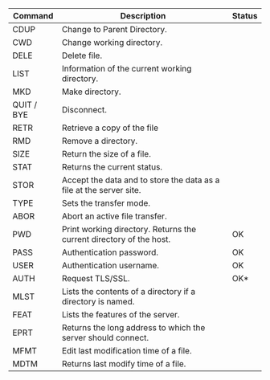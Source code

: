 | **Command** | **Description**                                                     | **Status** |
|-------------|---------------------------------------------------------------------|------------|
| CDUP        | Change to Parent Directory.                                         |            |
| CWD         | Change working directory.                                           |            |
| DELE        | Delete file.                                                        |            |
| LIST        | Information of the current working directory.                       |            |
| MKD         | Make directory.                                                     |            |
| QUIT / BYE  | Disconnect.                                                         |            |
| RETR        | Retrieve a copy of the file                                         |            |
| RMD         | Remove a directory.                                                 |            |
| SIZE        | Return the size of a file.                                          |            |
| STAT        | Returns the current status.                                         |            |
| STOR        | Accept the data and to store the data as a file at the server site. |            |
| TYPE        | Sets the transfer mode.                                             |            |
| ABOR        | Abort an active file transfer.                                      |            |
| PWD         | Print working directory. Returns the current directory of the host. |     OK     |
| PASS        | Authentication password.                                            |     OK     |
| USER        | Authentication username.                                            |     OK     |
| AUTH        | Request TLS/SSL.                                                    |     OK*    |
| MLST        | Lists the contents of a directory if a directory is named.          |            |
| FEAT        | Lists the features of the server.                                   |            |
| EPRT        | Returns the long address to which the server should connect.        |            |
| MFMT        | Edit last modification time of a file.                              |            |
| MDTM        | Returns last modify time of a file.                                 |            |